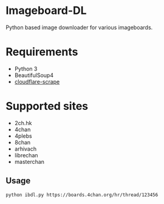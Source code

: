 # Imageboard-DL
Python based image downloader for various imageboards.

# Requirements
+ Python 3
+ BeautifulSoup4
+ [cloudflare-scrape](https://github.com/Anorov/cloudflare-scrape "cloudflare-scrape")

# Supported sites
+ 2ch.hk 
+ 4chan
+ 4plebs
+ 8chan
+ arhivach
+ librechan
+ masterchan

## Usage
`python ibdl.py https://boards.4chan.org/hr/thread/123456`
